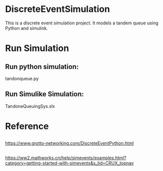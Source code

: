 # DiscreteEventSimulation
This is a discrete event simulation project. It models a tandem queue using Python and simulink. 
# Run Simulation
## Run python simulation: 
tandonqueue.py 
## Run Simulike Simulation: 
TandoneQueuingSys.slx
# Reference
## 
https://www.grotto-networking.com/DiscreteEventPython.html
## 
https://ww2.mathworks.cn/help/simevents/examples.html?category=getting-started-with-simevents&s_tid=CRUX_topnav
